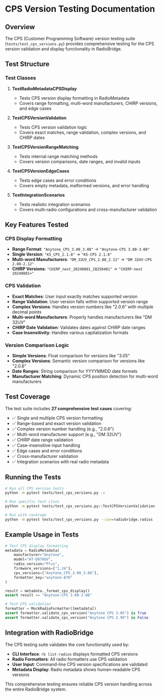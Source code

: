 # CPS Version Testing Documentation

## Overview

The CPS (Customer Programming Software) version testing suite (`tests/test_cps_versions.py`) provides comprehensive testing for the CPS version validation and display functionality in RadioBridge.

## Test Structure

### Test Classes

1. **TestRadioMetadataCPSDisplay**
   - Tests CPS version display formatting in RadioMetadata
   - Covers range formatting, multi-word manufacturers, CHIRP versions, and edge cases

2. **TestCPSVersionValidation**
   - Tests CPS version validation logic
   - Covers exact matches, range validation, complex versions, and CHIRP dates

3. **TestCPSVersionRangeMatching**
   - Tests internal range matching methods
   - Covers version comparisons, date ranges, and invalid inputs

4. **TestCPSVersionEdgeCases**
   - Tests edge cases and error conditions
   - Covers empty metadata, malformed versions, and error handling

5. **TestIntegrationScenarios**
   - Tests realistic integration scenarios
   - Covers multi-radio configurations and cross-manufacturer validation

## Key Features Tested

### CPS Display Formatting
- **Range Format**: `"Anytone_CPS_3.00_3.08"` → `"Anytone-CPS 3.00-3.08"`
- **Single Version**: `"K5_CPS_2.1.8"` → `"K5-CPS 2.1.8"`
- **Multi-word Manufacturers**: `"DM_32UV_CPS_2.08_2.12"` → `"DM 32UV-CPS 2.08-2.12"`
- **CHIRP Versions**: `"CHIRP_next_20240801_20250401"` → `"CHIRP-next 20240801+"`

### CPS Validation
- **Exact Matches**: User input exactly matches supported version
- **Range Validation**: User version falls within supported version range
- **Complex Versions**: Handles version numbers like "2.0.6" with multiple decimal points
- **Multi-word Manufacturers**: Properly handles manufacturers like "DM 32UV"
- **CHIRP Date Validation**: Validates dates against CHIRP date ranges
- **Case Insensitivity**: Handles various capitalization formats

### Version Comparison Logic
- **Simple Versions**: Float comparison for versions like "3.05"
- **Complex Versions**: Semantic version comparison for versions like "2.0.6"
- **Date Ranges**: String comparison for YYYYMMDD date formats
- **Manufacturer Matching**: Dynamic CPS position detection for multi-word manufacturers

## Test Coverage

The test suite includes **27 comprehensive test cases** covering:

- ✅ Single and multiple CPS version formatting
- ✅ Range-based and exact version validation
- ✅ Complex version number handling (e.g., "2.0.6")
- ✅ Multi-word manufacturer support (e.g., "DM 32UV")
- ✅ CHIRP date range validation
- ✅ Case-insensitive input handling
- ✅ Edge cases and error conditions
- ✅ Cross-manufacturer validation
- ✅ Integration scenarios with real radio metadata

## Running the Tests

```bash
# Run all CPS version tests
python -m pytest tests/test_cps_versions.py -v

# Run specific test class
python -m pytest tests/test_cps_versions.py::TestCPSVersionValidation -v

# Run with coverage
python -m pytest tests/test_cps_versions.py --cov=radiobridge.radios
```

## Example Usage in Tests

```python
# Test CPS display formatting
metadata = RadioMetadata(
    manufacturer="Anytone",
    model="AT-D878UV",
    radio_version="Plus",
    firmware_versions=["1.24"],
    cps_versions=["Anytone_CPS_3.00_3.08"],
    formatter_key="anytone-878"
)

result = metadata._format_cps_display()
assert result == "Anytone-CPS 3.00-3.08"

# Test CPS validation
formatter = MockRadioFormatter([metadata])
assert formatter.validate_cps_version("Anytone CPS 3.05") is True
assert formatter.validate_cps_version("Anytone CPS 2.99") is False
```

## Integration with RadioBridge

The CPS testing suite validates the core functionality used by:

- **CLI Interface**: `rb list-radios` displays formatted CPS versions
- **Radio Formatters**: All radio formatters use CPS validation
- **User Input**: Command-line CPS version specifications are validated
- **Metadata Display**: Radio metadata shows human-readable CPS versions

This comprehensive testing ensures reliable CPS version handling across the entire RadioBridge system.
